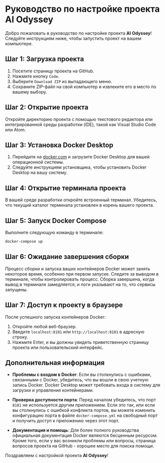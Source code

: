 # Руководство по настройке проекта AI Odyssey

Добро пожаловать в руководство по настройке проекта **AI Odyssey**! Следуйте инструкциям ниже, чтобы запустить проект на вашем компьютере.

## Шаг 1: Загрузка проекта

1. Посетите страницу проекта на GitHub.
2. Нажмите кнопку `Code`.
3. Выберите `Download ZIP` из выпадающего меню.
4. Сохраните ZIP-файл на свой компьютер и извлеките его в место по вашему выбору.

## Шаг 2: Открытие проекта

Откройте директорию проекта с помощью текстового редактора или интегрированной среды разработки (IDE), такой как Visual Studio Code или Atom.

## Шаг 3: Установка Docker Desktop

1. Перейдите на [docker.com](https://www.docker.com/products/docker-desktop) и загрузите Docker Desktop для вашей операционной системы.
2. Следуйте инструкциям установщика, чтобы установить Docker Desktop на вашу систему.

## Шаг 4: Открытие терминала проекта

В вашей среде разработки откройте встроенный терминал. Убедитесь, что текущий каталог терминала установлен в корень вашего проекта.

## Шаг 5: Запуск Docker Compose

Выполните следующую команду в терминале:

```bash
docker-compose up
```

## Шаг 6: Ожидание завершения сборки

Процесс сборки и запуска ваших контейнеров Docker может занять некоторое время, особенно при первом запуске. Следите за выводом в терминале, чтобы контролировать процесс. Сборка завершена, когда вывод в терминале замедляется, и логи указывают на то, что сервисы запущены.

## Шаг 7: Доступ к проекту в браузере

После успешного запуска контейнеров Docker:

1. Откройте любой веб-браузер.
2. Введите `localhost:8181` или `http://localhost:8181` в адресную строку.
3. Нажмите Enter, и вы должны увидеть приветственную страницу проекта или пользовательский интерфейс.

## Дополнительная информация

- **Проблемы с входом в Docker**: Если вы столкнулись с ошибками, связанными с Docker, убедитесь, что вы вошли в свою учетную запись Docker. Docker Desktop может требовать входа в систему для загрузки и управления контейнерами.

- **Проверка доступности порта**: Перед началом убедитесь, что порт `8181` не используется другим приложением. Если это так, или если вы столкнулись с ошибкой конфликта портов, вы можете изменить конфигурацию порта в файле `docker-compose.yml` на свободный порт и получить доступ к приложению через этот порт.

- **Документация и помощь**: Для более полного руководства официальная документация Docker являются бесценным ресурсом. Кроме того, если у вас возникли проблемы или вопросы, страница вопросов проекта на GitHub - хорошее место для поиска помощи.

Поздравляем с настройкой проекта **AI Odyssey**!
